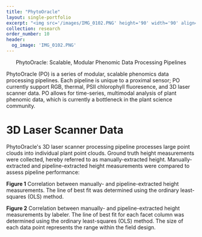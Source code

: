 ```yaml
---
title: "PhytoOracle"
layout: single-portfolio
excerpt: "<img src='/images/IMG_0102.PNG' height='90' width='90' align='center' alt=''>"
collection: research
order_number: 10
header:
  og_image: 'IMG_0102.PNG'
---
```


<!-- <p align="center"><img src="https://github.com/emmanuelgonz/emmanuelgonz.github.io/raw/master/images/IMG0102_resize.PNG" height='200' width='200'></p> -->

<center>PhytoOracle: Scalable, Modular Phenomic Data Processing Pipelines</center>

PhytoOracle (PO) is a series of modular, scalable phenomics data processing pipelines. Each pipeline is unique to a proximal sensor; PO currently support RGB, thermal, PSII chlorophyll fluoresence, and 3D laser scanner data. PO allows for time-series, multimodal analysis of plant phenomic data, which is currently a bottleneck in the plant science community. 

<!-- <p align="center"><img src="https://github.com/emmanuelgonz/emmanuelgonz.github.io/raw/master/images/lettuce_data_examples.png"></p> -->

# 3D Laser Scanner Data

PhytoOracle's 3D laser scanner processing pipeline processes large point clouds into individual plant point clouds. Ground truth height measurements were collected, hereby referred to as manually-extracted height. Manually-extracted and pipeline-extracted height measurements were compared to assess pipeline performance:

<!-- <p align="left"><iframe width="1100" height="500" frameborder="0" scrolling="no" src="//plotly.com/~emmanuelg1/83.embed"></iframe></p> -->

**Figure 1** Correlation between manually- and pipeline-extracted height measurements. The line of best fit was determined using the ordinary least-squares (OLS) method.

<!-- <p align="left"><iframe width="1100" height="500" frameborder="0" scrolling="no" src="//plotly.com/~emmanuelg1/85.embed"></iframe></p> -->

**Figure 2** Correlation between manually- and pipeline-extracted height measurements by labeler. The line of best fit for each facet column was determined using the ordinary least-squares (OLS) method. The size of each data point represents the range within the field design.